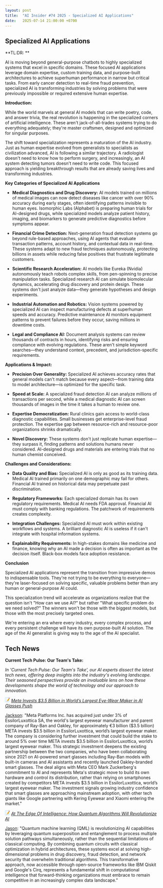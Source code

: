 ```yaml
---
layout: post
title:  "AI Insider #74 2025 - Specialized AI Applications"
date:   2025-07-14 21:00:00 +0700
---
```


## Specialized AI Applications

**TL:DR: **

AI is moving beyond general-purpose chatbots to highly specialized systems that excel in specific domains. These focused AI applications leverage domain expertise, custom training data, and purpose-built architectures to achieve superhuman performance in narrow but critical tasks. From early cancer detection to real-time fraud prevention, specialized AI is transforming industries by solving problems that were previously impossible or required extensive human expertise.

__Introduction:__

While the world marvels at general AI models that can write poetry, code, and answer trivia, the real revolution is happening in the specialized corners of artificial intelligence. These aren't jack-of-all-trades systems trying to do everything adequately; they're master craftsmen, designed and optimized for singular purposes.

The shift toward specialization represents a maturation of the AI industry. Just as human expertise evolved from generalists to specialists as civilization advanced, AI is following a similar trajectory. A radiologist doesn't need to know how to perform surgery, and increasingly, an AI system detecting tumors doesn't need to write code. This focused approach is yielding breakthrough results that are already saving lives and transforming industries.

__Key Categories of Specialized AI Applications__

* **Medical Diagnostics and Drug Discovery:** AI models trained on millions of medical images can now detect diseases like cancer with over 90% accuracy during early stages, often identifying patterns invisible to human eyes. Isomorphic Labs (Alphabet) is preparing human trials for AI-designed drugs, while specialized models analyze patient history, imaging, and biomarkers to generate predictive diagnostics before symptoms appear.

* **Financial Crime Detection:** Next-generation fraud detection systems go beyond rule-based approaches, using AI agents that evaluate transaction patterns, account history, and contextual data in real-time. These systems adapt to new fraud techniques autonomously, protecting billions in assets while reducing false positives that frustrate legitimate customers.

* **Scientific Research Acceleration:** AI models like Eureka (Nvidia) autonomously teach robots complex skills, from pen-spinning to precise manipulation tasks. Specialized research AI can simulate biomolecular dynamics, accelerating drug discovery and protein design. These systems don't just analyze data—they generate hypotheses and design experiments.

* **Industrial Automation and Robotics:** Vision systems powered by specialized AI can inspect manufacturing defects at superhuman speeds and accuracy. Predictive maintenance AI monitors equipment patterns to prevent failures before they occur, saving millions in downtime costs.

* **Legal and Compliance AI:** Document analysis systems can review thousands of contracts in hours, identifying risks and ensuring compliance with evolving regulations. These aren't simple keyword searches—they understand context, precedent, and jurisdiction-specific requirements.

__Applications & Impact:__

* **Precision Over Generality:** Specialized AI achieves accuracy rates that general models can't match because every aspect—from training data to model architecture—is optimized for the specific task.

* **Speed at Scale:** A specialized fraud detection AI can analyze millions of transactions per second, while a medical diagnostic AI can screen thousands of images in the time it takes a human to review one.

* **Expertise Democratization:** Rural clinics gain access to world-class diagnostic capabilities. Small businesses get enterprise-level fraud protection. The expertise gap between resource-rich and resource-poor organizations shrinks dramatically.

* **Novel Discovery:** These systems don't just replicate human expertise—they surpass it, finding patterns and solutions humans never considered. AI-designed drugs and materials are entering trials that no human chemist conceived.

__Challenges and Considerations:__

* **Data Quality and Bias:** Specialized AI is only as good as its training data. Medical AI trained primarily on one demographic may fail for others. Financial AI trained on historical data may perpetuate past discrimination.

* **Regulatory Frameworks:** Each specialized domain has its own regulatory requirements. Medical AI needs FDA approval. Financial AI must comply with banking regulations. The patchwork of requirements creates complexity.

* **Integration Challenges:** Specialized AI must work within existing workflows and systems. A brilliant diagnostic AI is useless if it can't integrate with hospital information systems.

* **Explainability Requirements:** In high-stakes domains like medicine and finance, knowing why an AI made a decision is often as important as the decision itself. Black-box models face adoption resistance.

__Conclusion__

Specialized AI applications represent the transition from impressive demos to indispensable tools. They're not trying to be everything to everyone—they're laser-focused on solving specific, valuable problems better than any human or general-purpose AI could.

This specialization trend will accelerate as organizations realize that the question isn't "How can we use AI?" but rather "What specific problem do we need solved?" The winners won't be those with the biggest models, but those with the most precisely targeted ones.

We're entering an era where every industry, every complex process, and every persistent challenge will have its own purpose-built AI solution. The age of the AI generalist is giving way to the age of the AI specialist.

## Tech News

__Current Tech Pulse: Our Team's Take:__

*In 'Current Tech Pulse: Our Team's Take', our AI experts dissect the latest tech news, offering deep insights into the industry's evolving landscape. Their seasoned perspectives provide an invaluable lens on how these developments shape the world of technology and our approach to innovation.*


![memo](/assets/images/memo16.png) *[Meta Invests $3.5 Billion in World’s Largest Eye-Wear Maker in AI Glasses Push](https://www.msn.com/en-us/money/other/meta-invests-3-5-billion-in-world-s-largest-eye-wear-maker-in-ai-glasses-push/ar-AA1IdgIc)*

[Jackson](https://www.linkedin.com/in/jackson-cates-315a0b1ab/): "Meta Platforms Inc. has acquired just under 3% of EssilorLuxottica SA, the world's largest eyewear manufacturer and parent company of Ray-Ban and Oakley, for approximately &euro;3 billion ($3.5 billion) META invests $3.5 billion in EssilorLuxottica, world’s largest eyewear maker. The company is considering further investment that could build the stake to around 5% over time META invests $3.5 billion in EssilorLuxottica, world’s largest eyewear maker. This strategic investment deepens the existing partnership between the two companies, who have been collaborating since 2021 on AI-powered smart glasses including Ray-Ban models with built-in cameras and AI assistants and recently launched Oakley-branded smart glasses. The deal aligns with Meta CEO Mark Zuckerberg's commitment to AI and represents Meta's strategic move to build its own hardware and control its distribution, rather than relying on smartphones created by competitors META invests $3.5 billion in EssilorLuxottica, world’s largest eyewear maker. The investment signals growing industry confidence that smart glasses are approaching mainstream adoption, with other tech giants like Google partnering with Kering Eyewear and Xiaomi entering the market."

![memo](/assets/images/memo16.png) *[At The Edge Of Intelligence: How Quantum Algorithms Will Revolutionize AI](https://www.forbes.com/councils/forbestechcouncil/2025/07/09/at-the-edge-of-intelligence-how-quantum-algorithms-will-revolutionize-ai/)*

[Jason](https://www.linkedin.com/in/jason-bengtson-b8a9a83b): "Quantum machine learning (QML) is revolutionizing AI capabilities by leveraging quantum superposition and entanglement to process multiple solution pathways simultaneously, rather than the sequential limitations of classical computing. By combining quantum circuits with classical optimization in hybrid architectures, these systems excel at solving high-dimensional problems in drug discovery, fraud detection, and network security that overwhelm traditional algorithms. This transformative approach, now accessible through open-source frameworks like IBM Qiskit and Google's Cirq, represents a fundamental shift in computational intelligence that forward-thinking organizations must embrace to remain competitive in an increasingly complex data landscape."
